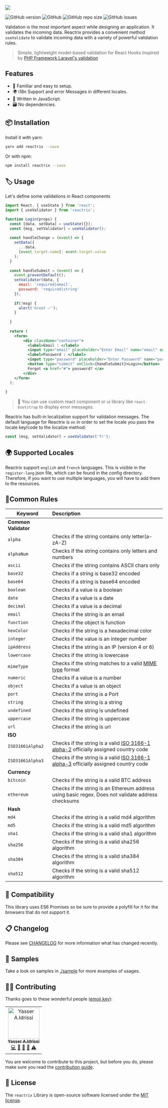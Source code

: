 <p style="text-align=left;">
  <img src="./logo.png">
</p>

<p align="left">
<img alt="GitHub version" src="https://img.shields.io/github/v/release/getspooky/useValidator?style=for-the-badge">
<img alt="GitHub" src="https://img.shields.io/github/license/getspooky/useValidator?style=for-the-badge">
<img alt="GitHub repo size" src="https://img.shields.io/github/repo-size/getspooky/useValidator?style=for-the-badge">
<img alt="GitHub issues" src="https://img.shields.io/github/issues/getspooky/useValidator?style=for-the-badge">
</p>


Validation is the most important aspect while designing an application. It validates the incoming data. Reactrix provides a convenient method `useValidate` to validate incoming data with a variety of powerful validation rules.


> Simple, lightweight model-based validation for React Hooks Inspired by [PHP Framework Laravel's validation](https://laravel.com/)

## Features

- 🤗 Familiar and easy to setup.
- 🌍 i18n Support and error Messages in different locales.
- 👊 Written in JavaScript.
- 🗃 No dependencies.

## 📦 Installation

Install it with yarn:

```sh
yarn add reactrix --save
```

Or with npm:

```sh
npm install reactrix --save
```

## 🏷 Usage

Let's define some validations in React components

```jsx
import React, { useState } from 'react';
import { useValidator } from 'reactrix';

function Login(props) {
  const [data, setData] = useState({});
  const [msg, setValidator] = useValidator();
  
  const handleChange = (event) => {
    setData({
      ...data,
      [event.target.name]: event.target.value
    );
  }
  
  const handleSubmit = (event) => {
    event.preventDefault();
    setValidator(data, {
      email: 'required|email',
      password: 'required|string'
    }); 
    
    if(!msg) {
      alert('Great ✅');
    }
    
  }
   
  return (
    <form>  
        <div className="container">   
          <label>Email : </label>   
          <input type="email" placeholder="Enter Email" name="email" onChange={handleChange} />  
          <label>Password : </label>   
          <input type="password" placeholder="Enter Password" name="password" onChange={handleChange} />  
          <button type="submit" onClick={handleSubmit}>Login</button>     
          Forgot <a href="#"> password? </a>   
        </div>
    </form>
  );
  
}

```

> 💅 You can use custom react component or ui library like `react-bootstrap` to display error messages.

Reactrix  has built-in localization support for validation messages.
The default language for Reactrix is `en` in order to set the locale you pass the locale key/code to the localize method:

```js
const [msg, setValidator] = useValidator('fr');
```

## 🌍 Supported Locales

Reactrix support `english` and `french` languages. This is visible in the `register-lang` json file, which can be found in the config directory.
Therefore, if you want to use multiple languages, you will have to add them to the resources. 


## 🚦Common Rules 

| Keyword          |      Description                                                                                                | 
|------------------|:----------------------------------------------------------------------------------------------------------------|
| **Common Validator**                                                                                                               | 
| `alpha`          | Checks if the string contains only letter(a-zA-Z)                                                               | 
| `alphaNum`       | Checks if the string contains only letters and numbers                                                          | 
| `ascii`          | Checks if the string contains ASCII chars only                                                                  | 
| `base32`         | Checks if a string is base32 encoded                                                                            | 
| `base64`         | Checks if a string is base64 encoded                                                                            | 
| `boolean`        | Checks if a value is a boolean                                                                                  | 
| `date`           | Checks if a value is a date                                                                                     | 
| `decimal`        | Checks if a value is a decimal                                                                                  | 
| `email`          | Checks if the string is an email                                                                                | 
| `function`       | Checks if the object is function                                                                                |  
| `hexColor`       | Checks if the string is a hexadecimal color                                                                     | 
| `integer`        | Checks if the value is an integer number                                                                        | 
| `ipAddress`      | Checks if the string is an IP (version 4 or 6)                                                                  |
| `lowercase`      | Checks if the string is lowercase                                                                               | 
| `mimeType`       | Checks if the string matches to a valid [MIME type](https://en.wikipedia.org/wiki/Media_type) format            | 
| `numeric`        | Checks if a value is a number                                                                                   | 
| `object`         | Checks if a value is an object                                                                                  |
| `port`           | Checks if the string is a Port                                                                                  |
| `string`         | Checks if the string is a string                                                                                |
| `undefined`      | Checks if the string is undefined                                                                               |
| `uppercase`      | Checks if the string is uppercase                                                                               |
| `url`            | Checks if the string is url                                                                                     |
| **ISO**                                                                                                                            |
| `ISO31661Alpha2` | Checks if the string is a valid [ISO 3166-1 alpha-2](https://en.wikipedia.org/wiki/ISO_3166-1_alpha-2) officially assigned country code | 
| `ISO31661Alpha3` | Checks if the string is a valid [ISO 3166-1 alpha-3](https://en.wikipedia.org/wiki/ISO_3166-1_alpha-3) officially assigned country code |                                             | 
| **Currency**                                                                                                                           |
| `bitcoin` | Checks if the string is a valid BTC address                                                                     | 
| `ethereum`| Checks if the string is an Ethereum address using basic regex. Does not validate address checksums              | 
| **Hash**                                                                                                                           |
| `md4` | Checks if the string is a valid md4 algorithm                                                                              | 
| `md5` | Checks if the string is a valid md5 algorithm                                                                              | 
| `sha1` | Checks if the string is a valid sha1 algorithm                                                                            | 
| `sha256` | Checks if the string is a valid sha256 algorithm                                                                        | 
| `sha384` | Checks if the string is a valid sha384 algorithm                                                                        | 
| `sha512` | Checks if the string is a valid sha512 algorithm                                                                        | 

## 📢 Compatibility

This library uses ES6 Promises so be sure to provide a polyfill for it for the browsers that do not support it.

## 📋 Changelog 

Please see [CHANGELOG](CHANGELOG.md) for more information what has changed recently.

## 📒 Samples
Take a look on samples in [./sample](simple) for more examples of usages.

## 👨‍💻 Contributing

Thanks goes to these wonderful people ([emoji key](https://allcontributors.org/docs/en/emoji-key)):


<!-- ALL-CONTRIBUTORS-LIST:START - Do not remove or modify this section -->
<!-- prettier-ignore -->
<table><tr><td align="center"><a href="https://github.com/getspooky"><img src="https://avatars1.githubusercontent.com/u/37160072?s=460&u=6578a0a9d158c7ecb0afa5e8c9ec13194e736b3e&v=4" width="100px;" alt="Yasser A.Idrissi"/><br /><sub><b>Yasser A.Idrissi</b></sub></a><br /><a href="https://github.com/getspooky/Reactrix" title="Code">💻</a> <a href="" title="Documentation">📖</a> <a href="#ideas" title="Ideas, Planning, & Feedback">🤔</a> <a href="#review" title="Reviewed Pull Requests">👀</a> <a href="" title="Tests">⚠️</a></tr></table>

<!-- ALL-CONTRIBUTORS-LIST:END -->

You are welcome to contribute to this project, but before you do, please make sure you read the [contribution guide](CONTRIBUTING.md).


## 📝 License

The `reactrix` Library is open-source software licensed under the [MIT license](https://opensource.org/licenses/MIT).

